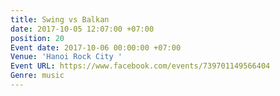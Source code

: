 ```yaml
---
title: Swing vs Balkan
date: 2017-10-05 12:07:00 +07:00
position: 20
Event date: 2017-10-06 00:00:00 +07:00
Venue: 'Hanoi Rock City '
Event URL: https://www.facebook.com/events/739701149566404
Genre: music
---
```


